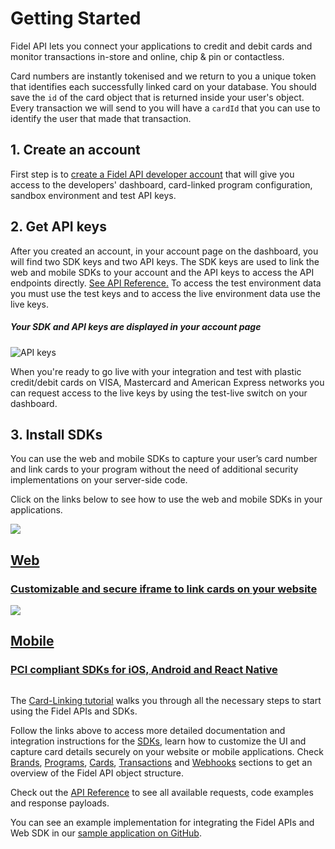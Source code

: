 # Getting Started

Fidel API lets you connect your applications to credit and debit cards and monitor transactions in-store and online, chip & pin or contactless.

Card numbers are instantly tokenised and we return to you a unique token that identifies each successfully linked card on your database. You should save the `id` of the card object that is returned inside your user's object. Every transaction we will send to you will have a `cardId` that you can use to identify the user that made that transaction.

## 1. Create an account

First step is to [create a Fidel API developer account](https://dashboard.fidel.uk/sign-up) that will give you access to the developers' dashboard, card-linked program configuration, sandbox environment and test API keys.

## 2. Get API keys

After you created an account, in your account page on the dashboard, you will find two SDK keys and two API keys. The SDK keys are used to link the web and mobile SDKs to your account and the API keys to access the API endpoints directly. [See API Reference.](https://reference.fidel.uk) To access the test environment data you must use the test keys and to access the live environment data use the live keys.

##### Your SDK and API keys are displayed in your account page

![API keys](https://raw.githubusercontent.com/FidelLimited/docs/master/assets/images/api-keys.png "API keys")

When you're ready to go live with your integration and test with plastic credit/debit cards on VISA, Mastercard and American Express networks you can request access to the live keys by using the test-live switch on your dashboard.

## 3. Install SDKs

You can use the web and mobile SDKs to capture your user’s card number and link cards to your program without the need of additional security implementations on your server-side code.

Click on the links below to see how to use the web and mobile SDKs in your applications.

<div class="row">
  <div class="column">
    <a href="/select/sdks/web/v3" class="content">
      <img src="https://docs.fidel.uk/assets/images/svgs/web_sdk.svg" />
      <h2 data-no-link>Web</h2>
      <h3>Customizable and secure iframe to link cards on your website</h3>
    </a>
  </div>
  <div class="column">
    <a href="/select/sdks/ios/guide-v2" class="content">
      <img src="https://docs.fidel.uk/assets/images/svgs/mobile_sdk.svg" />
      <h2  data-no-link>Mobile</h2>
      <h3>PCI compliant SDKs for iOS, Android and React Native</h3>
    </a>
  </div>
</div>

The [Card-Linking tutorial](/select/tutorials/card-linking) walks you through all the necessary steps to start using the Fidel APIs and SDKs.

Follow the links above to access more detailed documentation and integration instructions for the [SDKs](/select/sdks/web/v3), learn how to customize the UI and capture card details securely on your website or mobile applications. Check [Brands](/select/brands), [Programs](/select/programs), [Cards](/select/cards), [Transactions](/select/transactions) and [Webhooks](/select/webhooks) sections to get an overview of the Fidel API object structure.

Check out the [API Reference](https://reference.fidel.uk) to see all available requests, code examples and response payloads.

You can see an example implementation for integrating the Fidel APIs and Web SDK in our [sample application on GitHub](https://github.com/FidelLimited/fidel-api-sample-app).

